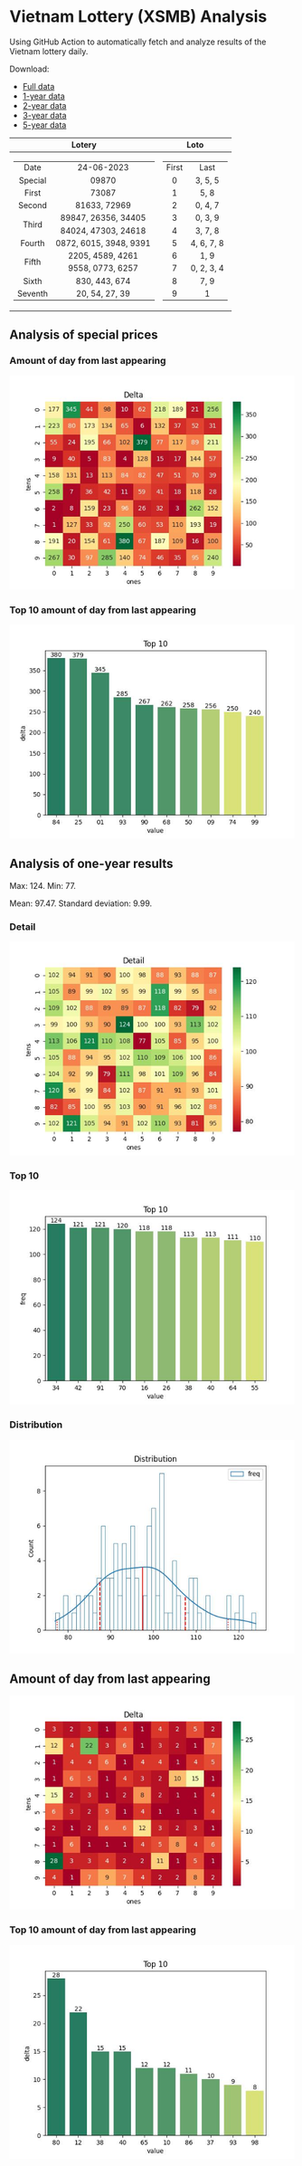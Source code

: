 # Vietnam Lottery (XSMB) Analysis

Using GitHub Action to automatically fetch and analyze results of the Vietnam lottery daily.

Download:

* [Full data](https://raw.githubusercontent.com/khiemdoan/vietnam-lottery-xsmb-analysis/main/results/xsmb.csv)
* [1-year data](https://raw.githubusercontent.com/khiemdoan/vietnam-lottery-xsmb-analysis/main/results/xsmb_1_year.csv)
* [2-year data](https://raw.githubusercontent.com/khiemdoan/vietnam-lottery-xsmb-analysis/main/results/xsmb_2_year.csv)
* [3-year data](https://raw.githubusercontent.com/khiemdoan/vietnam-lottery-xsmb-analysis/main/results/xsmb_3_year.csv)
* [5-year data](https://raw.githubusercontent.com/khiemdoan/vietnam-lottery-xsmb-analysis/main/results/xsmb_5_year.csv)

| Lotery      | Loto |
| :-----------: | :-----------: |
| <table><tr><td>Date</td><td>24-06-2023</td></tr><tr><td>Special</td><td>09870</td></tr><tr><td>First</td><td>73087</td></tr><tr><td>Second</td><td>81633, 72969</td></tr><tr><td rowspan="2">Third</td><td>89847, 26356, 34405</td></tr><tr><td>84024, 47303, 24618</td></tr><tr><td>Fourth</td><td>0872, 6015, 3948, 9391</td></tr><tr><td rowspan="2">Fifth</td><td>2205, 4589, 4261</td></tr><tr><td>9558, 0773, 6257</td></tr><tr><td>Sixth</td><td>830, 443, 674</td></tr><tr><td>Seventh</td><td>20, 54, 27, 39</td></tr></table> | <table><tr><td>First</td><td>Last</td></tr><tr><td>0</td><td>3, 5, 5</td></tr><tr><td>1</td><td>5, 8</td></tr><tr><td>2</td><td>0, 4, 7</td></tr><tr><td>3</td><td>0, 3, 9</td></tr><tr><td>4</td><td>3, 7, 8</td></tr><tr><td>5</td><td>4, 6, 7, 8</td></tr><tr><td>6</td><td>1, 9</td></tr><tr><td>7</td><td>0, 2, 3, 4</td></tr><tr><td>8</td><td>7, 9</td></tr><tr><td>9</td><td>1</td></tr></table> |


<h2>Analysis of special prices</h2>

<h3>Amount of day from last appearing</h3>

![Delta](images/special_delta.jpg)

<h3>Top 10 amount of day from last appearing</h3>

![Delta top 10](images/special_delta_top_10.jpg)

<h2>Analysis of one-year results</h2>

Max: 124. Min: 77.

Mean: 97.47. Standard deviation: 9.99.

<h3>Detail</h3>

![Detail](images/heatmap.jpg)

<h3>Top 10</h3>

![Top 10](images/top-10.jpg)

<h3>Distribution</h3>

![Distribution](images/distribution.jpg)

<h2>Amount of day from last appearing</h2>

![Delta](images/delta.jpg)

<h3>Top 10 amount of day from last appearing</h3>

![Delta top 10](images/delta_top_10.jpg)